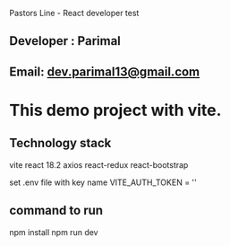 Pastors Line - React developer test

## Developer : Parimal 
## Email: dev.parimal13@gmail.com

# This demo project with vite.

## Technology stack

vite
react 18.2
axios
react-redux
react-bootstrap

set .env file with key name 
VITE_AUTH_TOKEN = ''

## command to run

npm install
npm run dev